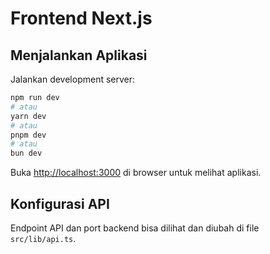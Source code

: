 # Frontend Next.js

## Menjalankan Aplikasi

Jalankan development server:

```bash
npm run dev
# atau
yarn dev
# atau
pnpm dev
# atau
bun dev
```

Buka [http://localhost:3000](http://localhost:3000) di browser untuk melihat aplikasi.

## Konfigurasi API

Endpoint API dan port backend bisa dilihat dan diubah di file `src/lib/api.ts`.
